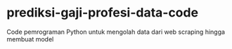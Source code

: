 # prediksi-gaji-profesi-data-code
Code pemrograman Python untuk mengolah data dari web scraping hingga membuat model
